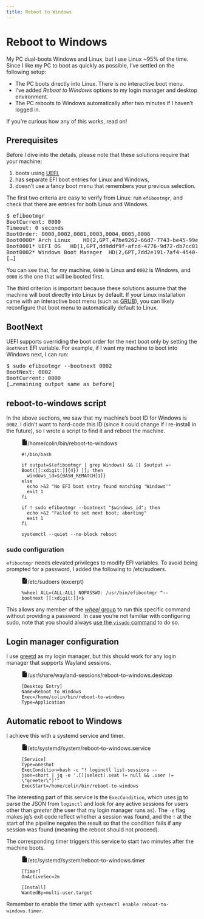 ```yaml
---
title: Reboot to Windows
---
```


# Reboot to Windows

My PC dual-boots Windows and Linux, but I use Linux ~95% of the time. Since I like my PC to boot as
quickly as possible, I’ve settled on the following setup:

* The PC boots directly into Linux. There is no interactive boot menu.
* I’ve added *Reboot to Windows* options to my login manager and desktop environment.
* The PC reboots to Windows automatically after two minutes if I haven’t logged in.

If you’re curious how any of this works, read on!

## Prerequisites

Before I dive into the details, please note that these solutions require that your machine:

1. boots using [UEFI],
2. has separate EFI boot entries for Linux and Windows,
3. doesn’t use a fancy boot menu that remembers your previous selection.

[UEFI]: https://wiki.archlinux.org/title/Unified_Extensible_Firmware_Interface

The first two criteria are easy to verify from Linux: run `efibootmgr`, and check that there are
entries for both Linux and Windows.

<pre><samp><span class=prompt>$</span> <kbd>efibootmgr</kbd>
BootCurrent: 0000
Timeout: 0 seconds
BootOrder: 0000,0002,0001,0003,0004,0005,0006
Boot0000* Arch Linux	HD(2,GPT,47be9262-66d7-7743-be45-99e62de<span class=abridged>[…]</span>
Boot0001* UEFI OS	HD(1,GPT,dd9ddf9f-afcd-4776-9d72-db7cc81<span class=abridged>[…]</span>
Boot0002* Windows Boot Manager	HD(2,GPT,7dd2e191-7af4-4540-a427<span class=abridged>[…]</span>
<span class=abridged>[…]</span>
</samp></pre>

You can see that, for my machine, `0000` is Linux and `0002` is Windows, and `0000` is the one that
will be booted first.

The third criterion is important because these solutions assume that the machine will boot directly
into Linux by default. If your Linux installation came with an interactive boot menu (such as
[GRUB]), you can likely reconfigure that boot menu to automatically default to Linux.

[GRUB]: https://wiki.archlinux.org/title/GRUB

## BootNext

UEFI supports overriding the boot order for the next boot only by setting the `BootNext` EFI
variable. For example, if I want my machine to boot into Windows next, I can run:

<pre><samp><span class=prompt>$</span> <kbd>sudo efibootmgr --bootnext 0002</kbd>
BootNext: 0002
BootCurrent: 0000
<span class=abridged>[…remaining output same as before]</span>
</samp></pre>

## reboot-to-windows script

In the above sections, we saw that my machine’s boot ID for Windows is `0002`. I didn’t want to
hard-code this ID (since it could change if I re-install in the future), so I wrote a script to find
it and reboot the machine.

<figure class=fullwidth>
<figcaption><svg xmlns="http://www.w3.org/2000/svg" width="16" height="16" fill="currentColor" class="bi bi-file-earmark-fill" viewBox="0 0 16 16">
  <path d="M4 0h5.293A1 1 0 0 1 10 .293L13.707 4a1 1 0 0 1 .293.707V14a2 2 0 0 1-2 2H4a2 2 0 0 1-2-2V2a2 2 0 0 1 2-2m5.5 1.5v2a1 1 0 0 0 1 1h2z"/>
</svg>/home/colin/bin/reboot-to-windows</figcaption>
<pre><code><span class=shebang>#!/bin/bash</span>
<br>if output=$(<span class=command>efibootmgr | grep Windows</span>) && [[ $output =~ Boot([[:xdigit:]]{4}) ]]; then
  windows_id=${BASH_REMATCH[1]}
else
  echo &gt;&2 "No EFI boot entry found matching 'Windows'"
  exit 1
fi
<br>if ! <span class=command>sudo efibootmgr --bootnext "$windows_id"</span>; then
  echo &gt;&2 "Failed to set next boot; aborting"
  exit 1
fi
<br><span class=command>systemctl --quiet --no-block reboot</span>
</code></pre>
</figure>

### sudo configuration

`efibootmgr` needs elevated privileges to modify EFI variables. To avoid being prompted
for a password, I added the following to <span class=path>/etc/sudoers</span>.

<figure class=fullwidth>
<figcaption><svg xmlns="http://www.w3.org/2000/svg" width="16" height="16" fill="currentColor" class="bi bi-file-earmark-minus-fill" viewBox="0 0 16 16">
  <path d="M9.293 0H4a2 2 0 0 0-2 2v12a2 2 0 0 0 2 2h8a2 2 0 0 0 2-2V4.707A1 1 0 0 0 13.707 4L10 .293A1 1 0 0 0 9.293 0M9.5 3.5v-2l3 3h-2a1 1 0 0 1-1-1M6 8.5h4a.5.5 0 0 1 0 1H6a.5.5 0 0 1 0-1"/>
</svg>/etc/sudoers <span class=excerpt>(excerpt)</span></figcaption>
<pre><code>%wheel ALL=(ALL:ALL) NOPASSWD: /usr/bin/efibootmgr ^--bootnext [[:xdigit:]]+$
</code></pre>
</figure>

This allows any member of the [*wheel* group] to run this specific command without providing a
password. In case you’re not familiar with configuring sudo, note that you should always [use the `visudo` command] to do so.

[*wheel* group]: https://en.wikipedia.org/wiki/Wheel_(computing)#Wheel_group
[use the `visudo` command]: https://wiki.archlinux.org/title/Sudo#Using_visudo

## Login manager configuration

I use [greetd] as my login manager, but this should work for any login manager that supports Wayland sessions.

[greetd]: https://wiki.archlinux.org/title/Greetd

<figure class=fullwidth>
<figcaption><svg xmlns="http://www.w3.org/2000/svg" width="16" height="16" fill="currentColor" class="bi bi-file-earmark-fill" viewBox="0 0 16 16">
  <path d="M4 0h5.293A1 1 0 0 1 10 .293L13.707 4a1 1 0 0 1 .293.707V14a2 2 0 0 1-2 2H4a2 2 0 0 1-2-2V2a2 2 0 0 1 2-2m5.5 1.5v2a1 1 0 0 0 1 1h2z"/>
</svg>/usr/share/wayland-sessions/reboot-to-windows.desktop</figcaption>
<pre><code>[Desktop Entry]
Name=Reboot to Windows
Exec=/home/colin/bin/reboot-to-windows
Type=Application
</code></pre>
</figure>

## Automatic reboot to Windows

I achieve this with a systemd service and timer.

<figure class=fullwidth>
<figcaption><svg xmlns="http://www.w3.org/2000/svg" width="16" height="16" fill="currentColor" class="bi bi-file-earmark-fill" viewBox="0 0 16 16">
  <path d="M4 0h5.293A1 1 0 0 1 10 .293L13.707 4a1 1 0 0 1 .293.707V14a2 2 0 0 1-2 2H4a2 2 0 0 1-2-2V2a2 2 0 0 1 2-2m5.5 1.5v2a1 1 0 0 0 1 1h2z"/>
</svg>/etc/systemd/system/reboot-to-windows.service</figcaption>
<pre><code>[Service]
Type=oneshot
ExecCondition=bash -c "! loginctl list-sessions --json=short | jq -e '.[]|select(.seat != null && .user != \"greeter\")'"
ExecStart=/home/colin/bin/reboot-to-windows
</code></pre>
</figure>

The interesting part of this service is the `ExecCondition`, which uses [jq] to parse the JSON from
`loginctl` and look for any active sessions for users other than *greeter* (the user that my login
manager runs as). The `-e` flag makes jq’s exit code reflect whether a session was found, and the
`!` at the start of the pipeline negates the result so that the condition fails if any session was
found (meaning the reboot should not proceed).

[jq]: https://jqlang.org/

The corresponding timer triggers this service to start two minutes after the machine boots. 

<figure class=fullwidth>
<figcaption><svg xmlns="http://www.w3.org/2000/svg" width="16" height="16" fill="currentColor" class="bi bi-file-earmark-fill" viewBox="0 0 16 16">
  <path d="M4 0h5.293A1 1 0 0 1 10 .293L13.707 4a1 1 0 0 1 .293.707V14a2 2 0 0 1-2 2H4a2 2 0 0 1-2-2V2a2 2 0 0 1 2-2m5.5 1.5v2a1 1 0 0 0 1 1h2z"/>
</svg>/etc/systemd/system/reboot-to-windows.timer</figcaption>
<pre><code>[Timer]
OnActiveSec=2m
<br>[Install]
WantedBy=multi-user.target
</code></pre>
</figure>

Remember to enable the timer with `systemctl enable reboot-to-windows.timer`.
